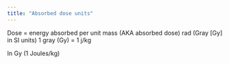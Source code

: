 ```yaml
---
title: "Absorbed dose units"
---
```

Dose = energy absorbed per unit mass (AKA absorbed dose)
rad (Gray [Gy] in SI units)
1 gray (Gy) = 1 j/kg

In Gy (1 Joules/kg)


